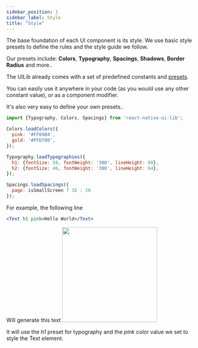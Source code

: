 ```yaml
---
sidebar_position: 1
sidebar_label: Style
title: "Style"
---
```


The base foundation of each UI component is its style.
We use basic style presets to define the rules and the style guide we follow.

Our presets include: **Colors**, **Typography**, **Spacings**, **Shadows**, **Border Radius** and more..

The UILib already comes with a set of predefined constants and [presets](https://github.com/wix/react-native-ui-lib/tree/master/src/style).

You can easily use it anywhere in your code (as you would use any other constant value), or as a component modifier.

It's also very easy to define your own presets..

```jsx
import {Typography, Colors, Spacings} from 'react-native-ui-lib';

Colors.loadColors({
  pink: '#FF69B4',
  gold: '#FFD700',
});

Typography.loadTypographies({
  h1: {fontSize: 58, fontWeight: '300', lineHeight: 80},
  h2: {fontSize: 46, fontWeight: '300', lineHeight: 64},
});

Spacings.loadSpacings({
  page: isSmallScreen ? 16 : 20
});
```

For example, the following line

```jsx
<Text h1 pink>Hello World</Text>
```
Will generate this text
<img src="https://cloud.githubusercontent.com/assets/1780255/24792314/296b7ebc-1b86-11e7-8580-9252d1ddf5d9.png" width="250"/>

It will use the _h1_ preset for typography and the _pink_ color value we set to style the Text element.
